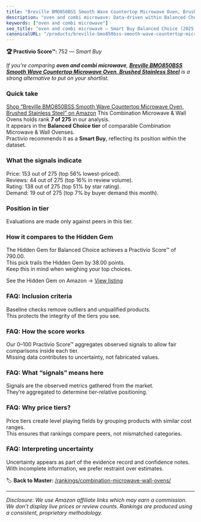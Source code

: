 ```yaml
---
title: "Breville BMO850BSS Smooth Wave Countertop Microwave Oven, Brushed Stainless Steel"
description: "oven and combi microwave: Data-driven within Balanced Choice ranking using the Practivio Score™. Positioned by quality, value, demand, findability, momentum."
keywords: ["oven and combi microwave"]
seo_title: "oven and combi microwave — Smart Buy Balanced Choice (2025)"
canonicalURL: "/products/breville-bmo850bss-smooth-wave-countertop-microwave-oven-brushed-stainless-steel-B085P3GCJT/"
---
```


**🏆 Practivio Score™:** 752 — _Smart Buy_


*If you're comparing **oven and combi microwave**, **[Breville BMO850BSS Smooth Wave Countertop Microwave Oven, Brushed Stainless Steel](https://www.amazon.com/dp/B085P3GCJT?tag=practivio-20)** is a strong alternative to put on your shortlist.*
### Quick take
[Shop “Breville BMO850BSS Smooth Wave Countertop Microwave Oven, Brushed Stainless Steel” on Amazon](https://www.amazon.com/dp/B085P3GCJT?tag=practivio-20)
This Combination Microwave & Wall Ovens holds rank **7 of 275** in our analysis.  
It appears in the **Balanced Choice tier** of comparable Combination Microwave & Wall Ovenses.  
Practivio recommends it as a **Smart Buy**, reflecting its position within the dataset.

### What the signals indicate
Price: 153 out of 275 (top 56% lowest-priced).  
Reviews: 44 out of 275 (top 16% in review volume).  
Rating: 138 out of 275 (top 51% by star rating).  
Demand: 19 out of 275 (top 7% by buyer demand this month).

### Position in tier
Evaluations are made only against peers in this tier.

### How it compares to the Hidden Gem
The Hidden Gem for Balanced Choice achieves a Practivio Score™ of 790.00.  
This pick trails the Hidden Gem by 38.00 points.  
Keep this in mind when weighing your top choices.  

See the Hidden Gem on Amazon → [View listing](https://www.amazon.com/dp/B07JYNPTX3?tag=practivio-20)

### FAQ: Inclusion criteria
Baseline checks remove outliers and unqualified products.  
This protects the integrity of the tiers you see.

### FAQ: How the score works
Our 0–100 Practivio Score™ aggregates observed signals to allow fair comparisons inside each tier.  
Missing data contributes to uncertainty, not fabricated values.

### FAQ: What “signals” means here
Signals are the observed metrics gathered from the market.  
They’re aggregated to determine tier-relative positioning.

### FAQ: Why price tiers?
Price tiers create level playing fields by grouping products with similar cost ranges.  
This ensures that rankings compare peers, not mismatched categories.

### FAQ: Interpreting uncertainty
Uncertainty appears as part of the evidence record and confidence notes.  
With incomplete information, we prefer restraint over estimates.


🏷️ **Back to Master:** [/rankings/combination-microwave-wall-ovens/](/rankings/combination-microwave-wall-ovens/)

---
_Disclosure: We use Amazon affiliate links which may earn a commission. We don’t display live prices or review counts. Rankings are produced using a consistent, proprietary methodology._
